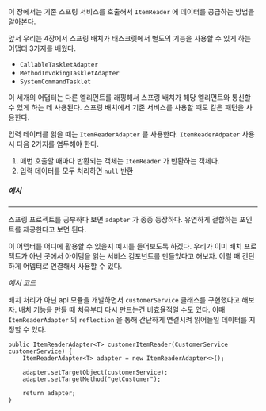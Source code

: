 
이 장에서는 기존 스프링 서비스를 호출해서 `ItemReader` 에 데이터를 공급하는 방법을 알아본다.

앞서 우리는 4장에서 스프링 배치가 태스크릿에서 별도의 기능을 사용할 수 있게 하는 어댑터 3가지를 배웠다.

- `CallableTaskletAdapter`
- `MethodInvokingTaskletAdapter`
- `SystemCommandTasklet`

이 세개의 어댑터는 다른 엘리먼트를 래핑해서 스프링 배치가 해당 엘리먼트와 통신할 수 있게 하는 데 사용된다. 스프링 배치에서 기존 서비스를 사용할 때도 같은 패턴을 사용한다.

입력 데이터를 읽을 때는 `ItemReaderAdapter` 를 사용한다. `ItemReaderAdpater` 사용 시 다음 2가지를 염두해야 한다.

1. 매번 호출할 때마다 반환되는 객체는 `ItemReader` 가 반환하는 객체다.
2. 입력 데이터를 모두 처리하면 `null` 반환

##### 예시
---
스프링 프로젝트를 공부하다 보면 `adapter` 가 종종 등장하다. 유연하게 결합하는 포인트를 제공한다고 보면 된다.

이 어뎁터를 어디에 활용할 수 있을지 예시를 들어보도록 하겠다. 우리가 이미 배치 프로젝트가 아닌 곳에서 아이템을 읽는 서비스 컴포넌트를 만들었다고 해보자. 이럴 때 간단하게 어뎁터로 연결해서 사용할 수 있다.

*예시 코드*

배치 처리가 아닌 api 모듈을 개발하면서 `customerService` 클래스를 구현했다고 해보자. 배치 기능을 만들 때 처음부터 다시 만드는건 비효율적일 수도 있다. 이때 `ItemReaderAdapter` 의 `reflection` 을 통해 간단하게 연결시켜 읽어들일 데이터를 지정할 수 있다.

```
public ItemReaderAdapter<T> customerItemReader(CustomerService customerService) {  
    ItemReaderAdapter<T> adapter = new ItemReaderAdapter<>();  
  
    adapter.setTargetObject(customerService);  
    adapter.setTargetMethod("getCustomer");  
  
    return adapter;  
}
```

